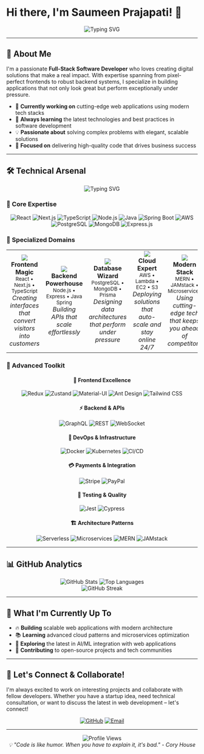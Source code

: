 # Hi there, I'm Saumeen Prajapati! 👋

<div align="center">
  <img src="https://readme-typing-svg.herokuapp.com?font=Fira+Code&pause=1000&color=2F81F7&center=true&vCenter=true&width=435&lines=Full-Stack+Developer;React+%7C+Node.js+%7C+Next.js;Building+scalable+web+applications;Always+learning+new+technologies" alt="Typing SVG" />
</div>

---

## 🚀 About Me

I'm a passionate **Full-Stack Software Developer** who loves creating digital solutions that make a real impact. With expertise spanning from pixel-perfect frontends to robust backend systems, I specialize in building applications that not only look great but perform exceptionally under pressure.

- 🔭 **Currently working on** cutting-edge web applications using modern tech stacks
- 🌱 **Always learning** the latest technologies and best practices in software development
- 💡 **Passionate about** solving complex problems with elegant, scalable solutions
- 🎯 **Focused on** delivering high-quality code that drives business success

---

## 🛠️ Technical Arsenal

<div align="center">
  <img src="https://readme-typing-svg.herokuapp.com?font=Fira+Code&pause=1000&color=00D4FF&center=true&vCenter=true&width=435&lines=Building+the+Future+with+Code;Full-Stack+Excellence;Cloud-Native+Solutions" alt="Typing SVG" />
</div>

### 🎯 Core Expertise

<div align="center">

<img src="https://img.shields.io/badge/React-20232A?style=for-the-badge&logo=react&logoColor=61DAFB" alt="React" />
<img src="https://img.shields.io/badge/Next.js-000000?style=for-the-badge&logo=next.js&logoColor=white" alt="Next.js" />
<img src="https://img.shields.io/badge/TypeScript-007ACC?style=for-the-badge&logo=typescript&logoColor=white" alt="TypeScript" />
<img src="https://img.shields.io/badge/Node.js-43853D?style=for-the-badge&logo=node.js&logoColor=white" alt="Node.js" />
<img src="https://img.shields.io/badge/Java-ED8B00?style=for-the-badge&logo=openjdk&logoColor=white" alt="Java" />
<img src="https://img.shields.io/badge/Spring_Boot-6DB33F?style=for-the-badge&logo=spring&logoColor=white" alt="Spring Boot" />

<img src="https://img.shields.io/badge/Amazon_AWS-FF9900?style=for-the-badge&logo=amazonaws&logoColor=white" alt="AWS" />
<img src="https://img.shields.io/badge/PostgreSQL-316192?style=for-the-badge&logo=postgresql&logoColor=white" alt="PostgreSQL" />
<img src="https://img.shields.io/badge/MongoDB-4EA94B?style=for-the-badge&logo=mongodb&logoColor=white" alt="MongoDB" />
<img src="https://img.shields.io/badge/Express.js-404D59?style=for-the-badge&logo=express&logoColor=white" alt="Express.js" />

</div>

### 🚀 Specialized Domains

<div align="center">

<table>
<tr>
<td align="center" width="20%">
  <img src="https://img.shields.io/badge/Frontend-🎨-FF6B6B?style=for-the-badge&labelColor=FF6B6B&color=white" />
  <br><b>Frontend Magic</b>
  <br><small>React • Next.js • TypeScript</small>
  <br><em>Creating interfaces that convert visitors into customers</em>
</td>
<td align="center" width="20%">
  <img src="https://img.shields.io/badge/Backend-⚡-4ECDC4?style=for-the-badge&labelColor=4ECDC4&color=white" />
  <br><b>Backend Powerhouse</b>
  <br><small>Node.js • Express • Java Spring</small>
  <br><em>Building APIs that scale effortlessly</em>
</td>
<td align="center" width="20%">
  <img src="https://img.shields.io/badge/Database-🗄️-45B7D1?style=for-the-badge&labelColor=45B7D1&color=white" />
  <br><b>Database Wizard</b>
  <br><small>PostgreSQL • MongoDB • Prisma</small>
  <br><em>Designing data architectures that perform under pressure</em>
</td>
<td align="center" width="20%">
  <img src="https://img.shields.io/badge/Cloud-☁️-96CEB4?style=for-the-badge&labelColor=96CEB4&color=white" />
  <br><b>Cloud Expert</b>
  <br><small>AWS • Lambda • EC2 • S3</small>
  <br><em>Deploying solutions that auto-scale and stay online 24/7</em>
</td>
<td align="center" width="20%">
  <img src="https://img.shields.io/badge/Modern-🚀-FECA57?style=for-the-badge&labelColor=FECA57&color=white" />
  <br><b>Modern Stack</b>
  <br><small>MERN • JAMstack • Microservices</small>
  <br><em>Using cutting-edge tech that keeps you ahead of competitors</em>
</td>
</tr>
</table>

</div>

### 🔧 Advanced Toolkit

<div align="center">

#### 🎨 **Frontend Excellence**
<img src="https://img.shields.io/badge/Redux-593D88?style=flat-square&logo=redux&logoColor=white" alt="Redux" />
<img src="https://img.shields.io/badge/Zustand-FF6B6B?style=flat-square&logo=react&logoColor=white" alt="Zustand" />
<img src="https://img.shields.io/badge/Material--UI-0081CB?style=flat-square&logo=material-ui&logoColor=white" alt="Material-UI" />
<img src="https://img.shields.io/badge/Ant%20Design-0170FE?style=flat-square&logo=ant-design&logoColor=white" alt="Ant Design" />
<img src="https://img.shields.io/badge/Tailwind_CSS-38B2AC?style=flat-square&logo=tailwind-css&logoColor=white" alt="Tailwind CSS" />

#### ⚡ **Backend & APIs**
<img src="https://img.shields.io/badge/GraphQL-E10098?style=flat-square&logo=graphql&logoColor=white" alt="GraphQL" />
<img src="https://img.shields.io/badge/REST-02569B?style=flat-square&logo=swagger&logoColor=white" alt="REST" />
<img src="https://img.shields.io/badge/WebSocket-010101?style=flat-square&logo=socket.io&logoColor=white" alt="WebSocket" />

#### 🐳 **DevOps & Infrastructure**
<img src="https://img.shields.io/badge/Docker-2496ED?style=flat-square&logo=docker&logoColor=white" alt="Docker" />
<img src="https://img.shields.io/badge/Kubernetes-326CE5?style=flat-square&logo=kubernetes&logoColor=white" alt="Kubernetes" />
<img src="https://img.shields.io/badge/CI/CD-FF6B6B?style=flat-square&logo=github-actions&logoColor=white" alt="CI/CD" />

#### 💳 **Payments & Integration**
<img src="https://img.shields.io/badge/Stripe-635BFF?style=flat-square&logo=stripe&logoColor=white" alt="Stripe" />
<img src="https://img.shields.io/badge/PayPal-00457C?style=flat-square&logo=paypal&logoColor=white" alt="PayPal" />

#### 🧪 **Testing & Quality**
<img src="https://img.shields.io/badge/Jest-C21325?style=flat-square&logo=jest&logoColor=white" alt="Jest" />
<img src="https://img.shields.io/badge/Cypress-17202C?style=flat-square&logo=cypress&logoColor=white" alt="Cypress" />

#### 🏗️ **Architecture Patterns**
<img src="https://img.shields.io/badge/Serverless-FF9900?style=flat-square&logo=serverless&logoColor=white" alt="Serverless" />
<img src="https://img.shields.io/badge/Microservices-FF6B6B?style=flat-square&logo=docker&logoColor=white" alt="Microservices" />
<img src="https://img.shields.io/badge/MERN-61DAFB?style=flat-square&logo=mongodb&logoColor=white" alt="MERN" />
<img src="https://img.shields.io/badge/JAMstack-000000?style=flat-square&logo=jamstack&logoColor=white" alt="JAMstack" />

</div>

---

## 📊 GitHub Analytics

<div align="center">
  <img src="https://github-readme-stats.vercel.app/api?username=Saumeen&show_icons=true&theme=tokyonight&hide_border=true&count_private=true" alt="GitHub Stats" />
  <img src="https://github-readme-stats.vercel.app/api/top-langs/?username=Saumeen&layout=compact&theme=tokyonight&hide_border=true" alt="Top Languages" />
</div>

<div align="center">
  <img src="https://github-readme-streak-stats.herokuapp.com/?user=Saumeen&theme=tokyonight&hide_border=true" alt="GitHub Streak" />
</div>

---

## 🎯 What I'm Currently Up To

- 🔥 **Building** scalable web applications with modern architecture
- 📚 **Learning** advanced cloud patterns and microservices optimization
- 🚀 **Exploring** the latest in AI/ML integration with web applications
- 💼 **Contributing** to open-source projects and tech communities

---

## 🤝 Let's Connect & Collaborate!

I'm always excited to work on interesting projects and collaborate with fellow developers. Whether you have a startup idea, need technical consultation, or want to discuss the latest in web development – let's connect!

<div align="center">
  
[![GitHub](https://img.shields.io/badge/GitHub-100000?style=for-the-badge&logo=github&logoColor=white)](https://github.com/Saumeen)
[![Email](https://img.shields.io/badge/Email-D14836?style=for-the-badge&logo=gmail&logoColor=white)](mailto:saumeen.dev@gmail.com)

</div>

---

<div align="center">
  <img src="https://komarev.com/ghpvc/?username=Saumeen&label=Profile%20views&color=0e75b6&style=flat" alt="Profile Views" />
</div>

<div align="center">
  <i>💡 "Code is like humor. When you have to explain it, it's bad." - Cory House</i>
</div>
